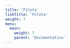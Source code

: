 ```yaml
---
title: 'Pilota'
linkTitle: 'Pilota'
weight: 7
menu:
  main:
    weight: 7
    parent: 'Documentation'
---
```

